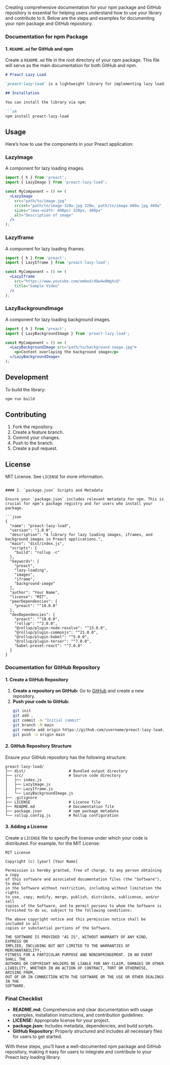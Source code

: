 Creating comprehensive documentation for your npm package and GitHub repository is essential for helping users understand how to use your library and contribute to it. Below are the steps and examples for documenting your npm package and GitHub repository.

### Documentation for npm Package

#### 1. `README.md` for GitHub and npm

Create a `README.md` file in the root directory of your npm package. This file will serve as the main documentation for both GitHub and npm.

```markdown
# Preact Lazy Load

`preact-lazy-load` is a lightweight library for implementing lazy loading in Preact applications. It includes components for lazy loading images, iframes, and background images, with fallback support for older browsers.

## Installation

You can install the library via npm:

```sh
npm install preact-lazy-load
```

## Usage

Here’s how to use the components in your Preact application:

### LazyImage

A component for lazy loading images.

```jsx
import { h } from 'preact';
import { LazyImage } from 'preact-lazy-load';

const MyComponent = () => (
  <LazyImage
    src="path/to/image.jpg"
    srcset="path/to/image-320w.jpg 320w, path/to/image-480w.jpg 480w"
    sizes="(max-width: 600px) 320px, 480px"
    alt="Description of image"
  />
);
```

### LazyIframe

A component for lazy loading iframes.

```jsx
import { h } from 'preact';
import { LazyIframe } from 'preact-lazy-load';

const MyComponent = () => (
  <LazyIframe
    src="https://www.youtube.com/embed/dQw4w9WgXcQ"
    title="Sample Video"
  />
);
```

### LazyBackgroundImage

A component for lazy loading background images.

```jsx
import { h } from 'preact';
import { LazyBackgroundImage } from 'preact-lazy-load';

const MyComponent = () => (
  <LazyBackgroundImage src="path/to/background-image.jpg">
    <p>Content overlaying the background image</p>
  </LazyBackgroundImage>
);
```

## Development

To build the library:

```sh
npm run build
```

## Contributing

1. Fork the repository.
2. Create a feature branch.
3. Commit your changes.
4. Push to the branch.
5. Create a pull request.

## License

MIT License. See `LICENSE` for more information.
```

#### 2. `package.json` Scripts and Metadata

Ensure your `package.json` includes relevant metadata for npm. This is crucial for npm’s package registry and for users who install your package.

```json
{
  "name": "preact-lazy-load",
  "version": "1.0.0",
  "description": "A library for lazy loading images, iframes, and background images in Preact applications.",
  "main": "dist/index.js",
  "scripts": {
    "build": "rollup -c"
  },
  "keywords": [
    "preact",
    "lazy-loading",
    "images",
    "iframe",
    "background-image"
  ],
  "author": "Your Name",
  "license": "MIT",
  "peerDependencies": {
    "preact": "^10.0.0"
  },
  "devDependencies": {
    "preact": "^10.0.0",
    "rollup": "^2.0.0",
    "@rollup/plugin-node-resolve": "^13.0.0",
    "@rollup/plugin-commonjs": "^21.0.0",
    "@rollup/plugin-babel": "^5.0.0",
    "@rollup/plugin-terser": "^7.0.0",
    "babel-preset-react": "^7.0.0"
  }
}
```

### Documentation for GitHub Repository

#### 1. Create a GitHub Repository

1. **Create a repository on GitHub:** Go to [GitHub](https://github.com/) and create a new repository.
2. **Push your code to GitHub:**
    ```sh
    git init
    git add .
    git commit -m "Initial commit"
    git branch -M main
    git remote add origin https://github.com/username/preact-lazy-load.git
    git push -u origin main
    ```

#### 2. GitHub Repository Structure

Ensure your GitHub repository has the following structure:

```
preact-lazy-load/
├── dist/                   # Bundled output directory
├── src/                    # Source code directory
│   ├── index.js
│   ├── LazyImage.js
│   ├── LazyIframe.js
│   └── LazyBackgroundImage.js
├── .gitignore
├── LICENSE                 # License file
├── README.md               # Documentation file
├── package.json            # npm package metadata
└── rollup.config.js        # Rollup configuration
```

#### 3. Adding a License

Create a `LICENSE` file to specify the license under which your code is distributed. For example, for the MIT License:

```plaintext
MIT License

Copyright (c) [year] [Your Name]

Permission is hereby granted, free of charge, to any person obtaining a copy
of this software and associated documentation files (the "Software"), to deal
in the Software without restriction, including without limitation the rights
to use, copy, modify, merge, publish, distribute, sublicense, and/or sell
copies of the Software, and to permit persons to whom the Software is
furnished to do so, subject to the following conditions:

The above copyright notice and this permission notice shall be included in all
copies or substantial portions of the Software.

THE SOFTWARE IS PROVIDED "AS IS", WITHOUT WARRANTY OF ANY KIND, EXPRESS OR
IMPLIED, INCLUDING BUT NOT LIMITED TO THE WARRANTIES OF MERCHANTABILITY,
FITNESS FOR A PARTICULAR PURPOSE AND NONINFRINGEMENT. IN NO EVENT SHALL THE
AUTHORS OR COPYRIGHT HOLDERS BE LIABLE FOR ANY CLAIM, DAMAGES OR OTHER
LIABILITY, WHETHER IN AN ACTION OF CONTRACT, TORT OR OTHERWISE, ARISING FROM,
OUT OF OR IN CONNECTION WITH THE SOFTWARE OR THE USE OR OTHER DEALINGS IN THE
SOFTWARE.
```

### Final Checklist

- **README.md:** Comprehensive and clear documentation with usage examples, installation instructions, and contribution guidelines.
- **LICENSE:** Appropriate license for your project.
- **package.json:** Includes metadata, dependencies, and build scripts.
- **GitHub Repository:** Properly structured and includes all necessary files for users to get started.

With these steps, you’ll have a well-documented npm package and GitHub repository, making it easy for users to integrate and contribute to your Preact lazy loading library.

